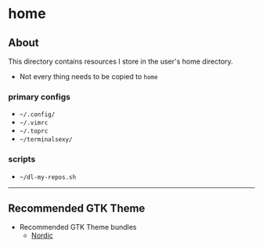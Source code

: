 # home

## About

This directory contains resources I store in the user's home directory.

* Not every thing needs to be copied to ```home```

### primary configs

* ```~/.config/```
* ```~/.vimrc```
* ```~/.toprc```
* ```~/terminalsexy/```

### scripts

* ```~/dl-my-repos.sh```

---

## Recommended GTK Theme

* Recommended GTK Theme bundles
    * [Nordic](https://github.com/EliverLara/Nordic)


<!-- #### Misc Textbooks
* [Catechism of the Catholic Church](https://b-ok.cc/book/2327762/3e3c3c)
* [Pro Bash Programming, Second Edition: Scripting the GNU/Linux Shell](https://b-ok.cc/book/2565152/437928)
* [The ANSI C Programming Language ](https://b-ok.cc/book/633119/db5c78)
* [Mastering Go: Create Golang production applications using network libraries, concurrency, and advanced Go data structures](https://b-ok.cc/book/3697427/1eb0e2)
* [Illustrated Guide to Python 3: A Complete Walkthrough of Beginning Python with Unique Illustrations Showing how Python Really Works](https://b-ok.cc/book/3673710/96f062)
* [Learning JavaScript: JavaScript Essentials for Modern Application Development](https://b-ok.cc/book/2855898/5a7235?dsource=recommend)
* [Programming Perl: Unmatched power for text processing and scripting](https://b-ok.cc/book/1305498/0d3b1d) -->
